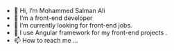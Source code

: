 - 👋 Hi, I’m Mohammed Salman Ali
- 👀 I’m a front-end developer
- 🌱 I’m currently looking for front-end jobs.
- 💞️ I use Angular framework for my front-end projects .
- 📫 How to reach me ...

<!---
beginnertocode/beginnertocode is a ✨ special ✨ repository because its `README.md` (this file) appears on your GitHub profile.
You can click the Preview link to take a look at your changes.
--->
